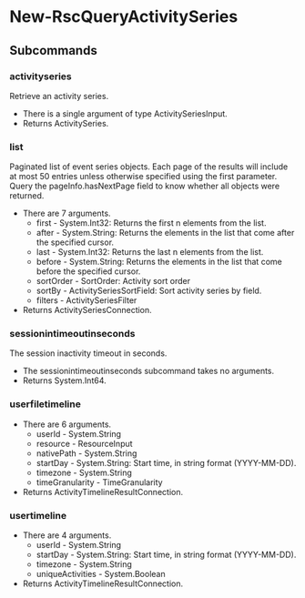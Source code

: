# New-RscQueryActivitySeries
## Subcommands
### activityseries
Retrieve an activity series.

- There is a single argument of type ActivitySeriesInput.
- Returns ActivitySeries.
### list
Paginated list of event series objects. Each page of the results will include at most 50 entries unless otherwise specified using the first parameter. Query the pageInfo.hasNextPage field to know whether all objects were returned.

- There are 7 arguments.
    - first - System.Int32: Returns the first n elements from the list.
    - after - System.String: Returns the elements in the list that come after the specified cursor.
    - last - System.Int32: Returns the last n elements from the list.
    - before - System.String: Returns the elements in the list that come before the specified cursor.
    - sortOrder - SortOrder: Activity sort order
    - sortBy - ActivitySeriesSortField: Sort activity series by field.
    - filters - ActivitySeriesFilter
- Returns ActivitySeriesConnection.
### sessionintimeoutinseconds
The session inactivity timeout in seconds.

- The sessionintimeoutinseconds subcommand takes no arguments.
- Returns System.Int64.
### userfiletimeline
- There are 6 arguments.
    - userId - System.String
    - resource - ResourceInput
    - nativePath - System.String
    - startDay - System.String: Start time, in string format (YYYY-MM-DD).
    - timezone - System.String
    - timeGranularity - TimeGranularity
- Returns ActivityTimelineResultConnection.
### usertimeline
- There are 4 arguments.
    - userId - System.String
    - startDay - System.String: Start time, in string format (YYYY-MM-DD).
    - timezone - System.String
    - uniqueActivities - System.Boolean
- Returns ActivityTimelineResultConnection.
